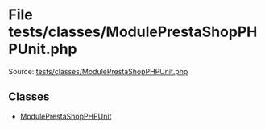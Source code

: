 File tests/classes/ModulePrestaShopPHPUnit.php
=========

Source: [tests/classes/ModulePrestaShopPHPUnit.php](https://github.com/PrestaShop/PrestaShop/blob/1.6.0.14/tests/classes/ModulePrestaShopPHPUnit.php)


Classes
-------

* [ModulePrestaShopPHPUnit](class.ModulePrestaShopPHPUnit.md)

